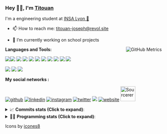 <!--
**titouan-joseph/titouan-joseph** is a ✨ _special_ ✨ repository because its `README.md` (this file) appears on your GitHub profile.

Here are some ideas to get you started:

- 🔭 I’m currently working on ...
- 🌱 I’m currently learning ...
- 👯 I’m looking to collaborate on ...
- 🤔 I’m looking for help with ...
- 💬 Ask me about ...
- 📫 How to reach me: ...
- 😄 Pronouns: ...
- ⚡ Fun fact: ...
-->

### Hey 👋🏽, I'm [Titouan](https://github.com/Titouan-Joseph) 

I'm a engineering student at  [INSA Lyon 🦏](https://www.insa-lyon.fr/en/)

- 📫 How to reach me: [titouan-joseph@revol.site](mailto:titouan-joseph@revol.site)
- 🔭 I’m currently working on school projects


  <img align="right" alt="GitHub Metrics" src="https://metrics.lecoq.io/titouan-joseph" />

**Languages and Tools:**

[<img src="https://img.icons8.com/color/48/000000/python.png"/>]()[<img src="https://img.icons8.com/color/48/000000/java-coffee-cup-logo.png"/>]() [<img src="https://img.icons8.com/color/48/000000/c-programming.png"/>]() [<img src="https://img.icons8.com/color/48/000000/javascript.png"/>]() [<img src="https://img.icons8.com/color/48/000000/selenium-test-automation.png"/>]() [<img src="https://img.icons8.com/color/48/000000/git.png"/>]() [<img src="https://img.icons8.com/color/48/000000/console.png"/>]() [<img src="https://img.icons8.com/color/48/000000/android-os.png"/>]() [<img src="https://img.icons8.com/color/48/000000/pycharm.png"/>]() [<img src="https://img.icons8.com/color/48/000000/virtualbox.png"/>]() [<img src="https://img.icons8.com/color/48/000000/windows-10.png"/>]()

[<img src="https://img.icons8.com/color/48/000000/linux.png"/>]() [<img src="https://img.icons8.com/color/48/000000/nginx.png"/>]() [<img src="https://img.icons8.com/color/48/000000/raspberry-pi.png"/>]()

**My social networks :**

[<img src='https://img.icons8.com/fluent/48/000000/github.png' alt="github">](https://github.com/titouan-joseph)  [<img src='https://img.icons8.com/color/48/000000/linkedin.png' alt='linkedin'>](https://www.linkedin.com/in/titouan-joseph-revol/)  [<img src='https://img.icons8.com/color/48/000000/instagram-new.png' alt='instagram'>](https://www.instagram.com/tit_re/)  [<img src='https://img.icons8.com/color/48/000000/twitter.png' alt='twitter'>](https://twitter.com/josephrevol) [<img src="https://img.icons8.com/color/48/000000/facebook.png"/>](https://www.facebook.com/titre01) [<img src='https://img.icons8.com/fluent/48/000000/website.png' alt='website'>](https://titouan-joseph.revol.site) [<img src="https://sourcerer.io/icons/logo-sharing.svg" height="48px" alt="Sourcerer">](https://sourcerer.io/titouan-joseph) 

<details>
 <summary>📈 <b>Commits stats (Click to expand)</b>: </summary>
    <a href="https://sourcerer.io/titouan-joseph"><img src="https://img.shields.io/badge/Python-148%20commits-orange.svg" alt=""></a>
    <a href="https://sourcerer.io/titouan-joseph"><img src="https://img.shields.io/badge/Java-27%20commits-orange.svg" alt=""></a>
    <a href="https://sourcerer.io/titouan-joseph"><img src="https://img.shields.io/badge/C-23%20commits-orange.svg" alt=""></a>
    <a href="https://sourcerer.io/titouan-joseph"><img src="https://img.shields.io/badge/JavaScript-18%20commits-orange.svg" alt=""></a>
</details>


<details>
 <summary>👨‍💻 <b>Programming stats (Click to expand)</b>: </summary>
<!--START_SECTION:waka-->
**🐱 My Github Data** 

> 🏆 505 Contributions in the Year 2020
 > 
> 📦 17.9 kB Used in Github's Storage 
 > 
> 🚫 Not Opted to Hire
 > 
> 📜 23 Public Repositories 
 > 
23 Private Repository 
 > 
**I'm an Early 🐤** 

```text
🌞 Morning    66 commits     ████░░░░░░░░░░░░░░░░░░░░░   15.68% 
🌆 Daytime    172 commits    ██████████░░░░░░░░░░░░░░░   40.86% 
🌃 Evening    136 commits    ████████░░░░░░░░░░░░░░░░░   32.3% 
🌙 Night      47 commits     ██░░░░░░░░░░░░░░░░░░░░░░░   11.16%

```
📅 **I'm Most Productive on Wednesday** 

```text
Monday       52 commits     ███░░░░░░░░░░░░░░░░░░░░░░   12.35% 
Tuesday      65 commits     ███░░░░░░░░░░░░░░░░░░░░░░   15.44% 
Wednesday    122 commits    ███████░░░░░░░░░░░░░░░░░░   28.98% 
Thursday     50 commits     ███░░░░░░░░░░░░░░░░░░░░░░   11.88% 
Friday       40 commits     ██░░░░░░░░░░░░░░░░░░░░░░░   9.5% 
Saturday     45 commits     ██░░░░░░░░░░░░░░░░░░░░░░░   10.69% 
Sunday       47 commits     ██░░░░░░░░░░░░░░░░░░░░░░░   11.16%

```


📊 **This Week I Spent My Time On** 

```text
⌚︎ Time Zone: Europe/Paris

💬 Programming Languages: 
Python                   11 hrs 51 mins      ██████████░░░░░░░░░░░░░░░   41.28% 
Docker                   5 hrs 19 mins       ████░░░░░░░░░░░░░░░░░░░░░   18.54% 
YAML                     2 hrs 31 mins       ██░░░░░░░░░░░░░░░░░░░░░░░   8.81% 
C                        1 hr 48 mins        █░░░░░░░░░░░░░░░░░░░░░░░░   6.31% 
Matlab                   1 hr 23 mins        █░░░░░░░░░░░░░░░░░░░░░░░░   4.84%

🔥 Editors: 
WebStorm                 11 hrs 42 mins      ██████████░░░░░░░░░░░░░░░   40.77% 
PyCharmCore              10 hrs 52 mins      █████████░░░░░░░░░░░░░░░░   37.84% 
Atom                     4 hrs 48 mins       ████░░░░░░░░░░░░░░░░░░░░░   16.74% 
PyCharm                  1 hr 17 mins        █░░░░░░░░░░░░░░░░░░░░░░░░   4.49% 
VS Code                  2 mins              ░░░░░░░░░░░░░░░░░░░░░░░░░   0.16%

🐱‍💻 Projects: 
PRS-4TC                  12 hrs 4 mins       ██████████░░░░░░░░░░░░░░░   42.07% 
Assomaker-frontend       7 hrs               ██████░░░░░░░░░░░░░░░░░░░   24.43% 
TP2                      3 hrs 22 mins       ███░░░░░░░░░░░░░░░░░░░░░░   11.75% 
Assomaker-backend        3 hrs 3 mins        ██░░░░░░░░░░░░░░░░░░░░░░░   10.62% 
SYD                      1 hr 38 mins        █░░░░░░░░░░░░░░░░░░░░░░░░   5.72%

💻 Operating System: 
Windows                  28 hrs 43 mins      █████████████████████████   100.0%

```

**I Mostly Code in Python** 

```text
Python                   13 repos            ██████████████░░░░░░░░░░░   56.52% 
JavaScript               3 repos             ███░░░░░░░░░░░░░░░░░░░░░░   13.04% 
C                        2 repos             ██░░░░░░░░░░░░░░░░░░░░░░░   8.7% 
Go                       1 repo              █░░░░░░░░░░░░░░░░░░░░░░░░   4.35% 
Haskell                  1 repo              █░░░░░░░░░░░░░░░░░░░░░░░░   4.35%

```



<!--END_SECTION:waka-->

</details>

Icons by [icones8](https://icones8.fr/)